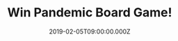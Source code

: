 ---
campaign-uuid: "c-a3b28a36-b82f-495b-9d58-fdb371ce9f58"
type: "Competition"
category: "Entertainment"
date: "2019-02-05T09:00:00.000Z"
end-date: "2019-03-05T23:59:00.000Z"
disable-form: false
is_promoted: false
has_entry_page: true
title: "Win Pandemic Board Game!"
competition-description: "<p>We have in our hands the best seller boarding game to\
  \ the date: Pandemic board game! As skilled members of a disease-fighting team,\
  \ you must keep four deadly diseases at bay while discovering their cures. You and\
  \ your teammates will travel across the globe, treating infections while finding\
  \ resources for cures. You must work together, using your individual strengths,\
  \ to succeed. The clock is ticking as outbreaks and epidemics fuel the spreading\
  \ plagues. Can you find all four cures in time?</p>\n<p>Do you have what it takes\
  \ to save humanity? Click below for a chance to win.</p>\n"
hero-header: "Win Pandemic Board Game!"
terms-confirmation: "N/A"
banner-img: "https://assets.expresslyapp.com/asset-849bbd97-b28c-4c7b-99dd-a3569c6e5e02.jpg"
logo-left-href: "aaa.nme.com"
logo-left-image: "https://assets.expresslyapp.com/asset-6f7ed6a2-94f2-4bb8-8cfd-ce7ef73fb3df.jpg"
logo-left-title: "NME AAA"
bg-image-hero: "https://assets.expresslyapp.com/asset-9292aa3f-c8c5-411e-8a24-9353c6e144a9.jpg"
bg-image-first: "https://assets.expresslyapp.com/asset-c34656e3-0bc8-4d62-ae53-d67b293e1460.jpg"
section1-content: "<p>The game board depicts several major population centres on a\
  \ stylised map of the Earth. On each turn, a player can use up to four actions to\
  \ travel between cities, treat infected populaces, discover a cure, or build a research\
  \ station.</p>\n<p>Taking a unique role within the team, players must plan their\
  \ strategy to mesh with their specialists' strengths in order to conquer the diseases\
  \ which are spreading quickly and time is running out. If one or more diseases spread\
  \ beyond recovery or if too much time elapses, the players all lose. If they cure\
  \ the four diseases, they all win!</p>\n<p>Lots of ways to lose, but only one way\
  \ to win… are you ready so save the world? Enter the form below for a chance to\
  \ win and show the humanity your skills to prove that you have what it takes to\
  \ save them! Good luck!</p>\n"
entry-title: "Win Pandemic Board Game!"
entry-content: "<p>Enter the draw to win the  Pandemic Board Game by completing the\
  \ form below before 23:59 on 5th March 2019.</p>\n"
has-winner: false
prize-description: "Pandemic Board Game."
special-conditions: "Multiple entries are allowed up to one every day\r\nThis competition\
  \ is also available on: http://club.expressly.io/competitons/\r\npandemic-board-game-giveaway"
country-restrictions:
- "GB"
---